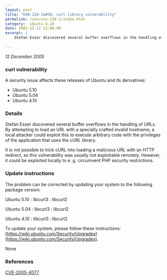 ```yaml
---
layout: post
title: "USN-228-1&#58; curl library vulnerability"
permalink: /usn/usn-228-1/index.html
category:  ubuntu-4.10
date: 2005-12-12 12:00:00
excerpt: |
    Stefan Esser discovered several buffer overflows in the handling of URLs. By attempting to load an URL with a specially crafted invalid hostname, a local attacker could exploit this to execute arbitrary code with the privileges of the application that uses the cURL library.
    
--- 
```

 
 

*12 December 2005*

### curl vulnerability

A security issue affects these releases of Ubuntu and its derivatives:

* Ubuntu 5.10
* Ubuntu 5.04
* Ubuntu 4.10

### Details

Stefan Esser discovered several buffer overflows in the handling of URLs. By attempting to load an URL with a specially crafted invalid hostname, a local attacker could exploit this to execute arbitrary code with the privileges of the application that uses the cURL library.

It is not possible to trick cURL into loading a malicious URL with an HTTP redirect, so this vulnerability was usually not exploitable remotely. However, it could be exploited locally to e. g. circumvent PHP security restrictions.

### Update instructions

The problem can be corrected by updating your system to the following package version:

Ubuntu 5.10
 : libcurl3 
 : libcurl2 

Ubuntu 5.04
 : libcurl3 
 : libcurl2 

Ubuntu 4.10
 : libcurl3 
 : libcurl2 

To update your system, please follow these instructions: [https://wiki.ubuntu.com/Security/Upgrades](https://wiki.ubuntu.com/Security/Upgrades).

None

### References

 
 [CVE-2005-4077](http://people.ubuntu.com/~ubuntu-security/cve/CVE-2005-4077)
 


